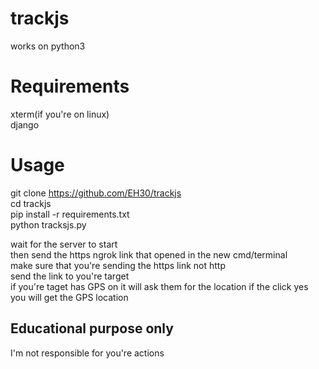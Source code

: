 # trackjs

works on python3

# Requirements   

xterm(if you're on linux)   
django   

# Usage   
git clone https://github.com/EH30/trackjs   
cd trackjs   
pip install -r requirements.txt   
python tracksjs.py   

wait for the server to start   
then send the https ngrok link that opened in the new cmd/terminal   
make sure that you're sending the https link not http   
send the link to you're target   
if you're taget has GPS on it will ask them for the location if the click yes you will get the GPS location   



Educational purpose only
-------------------------------------
I'm not responsible for you're actions


